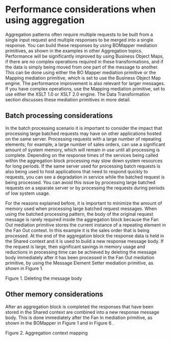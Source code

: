 <!-- image -->

# Performance considerations when using aggregation

Aggregation patterns often require multiple requests to be built from a single input request and
multiple responses to be merged into a single response. You can build these responses by using
BOMapper mediation primitives, as shown in the examples in other Aggregation topics. Performance
will be significantly improved by using Business Object Maps, if there are no complex operations
required in these transformations, and if the data is simply being moved from one part of the
message to another. This can be done using either the BO Mapper mediation primitive or the Mapping mediation primitive, which is set to use the Business Object Map
engine. The performance improvement is
also relevant for larger messages. If you have complex operations, use the Mapping mediation primitive, set to use either the XSLT
1.0 or XSLT 2.0 engine. The Data Transformation section discusses these
mediation primitives in more detail.

## Batch processing considerations

In the batch processing
scenario it is important to consider the impact that processing large batched requests may
have on other applications hosted on the same server. Processing requests with a large number of
repeating elements; for example, a large number of sales orders, can use a significant amount of
system memory, which will remain in use until all processing is complete. Depending on the response
times of the services being called within the aggregation block processing may slow down system
resources for long periods. If the same server used for processing batch requests is also being used
to host applications that need to respond quickly to requests, you can see a degradation in service
while the batched request is being processed. You can avoid this issue by processing large batched
requests on a separate server or by processing the requests during periods of low system usage.

For the reasons explained before, it is important to minimize the amount of memory used when
processing large batched request messages. When using the batched processing pattern, the body of
the original request message is rarely required inside the aggregation block because the Fan Out
mediation primitive stores the current instance of a repeating element in the Fan Out context. In
this example it is the sales order that is being processed. At the end of the aggregation block the
response data is held in the Shared context and it is used to build a new response message body. If
the request is large, then significant savings in memory usage and reductions in processing time can
be achieved by deleting the message body immediately after it has been processed in the Fan Out
mediation primitive, by using the Message Element Setter mediation primitive, as shown in Figure 1.

Figure 1. Deleting the message body

<!-- image -->

## Other memory considerations

After an aggregation block is completed the responses that have been stored in the Shared context
are combined into a new response message body. This is done immediately after the Fan In mediation
primitive, as shown in the BOMapper in Figure 1 and in Figure 6 .

Figure 2. Aggregation context mapping

<!-- image -->